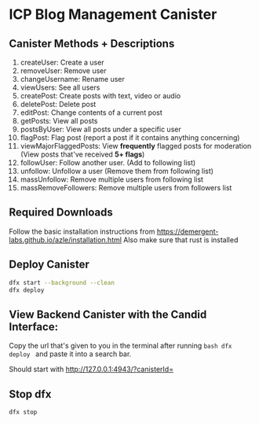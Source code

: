 # ICP Blog Management Canister

## Canister Methods + Descriptions
1. createUser: Create a user
2. removeUser: Remove user
3. changeUsername: Rename user
4. viewUsers: See all users
5. createPost: Create posts with text, video or audio
6. deletePost: Delete post
7. editPost: Change contents of a current post
8. getPosts: View all posts
9. postsByUser: View all posts under a specific user
10. flagPost: Flag post (report a post if it contains anything concerning)
11. viewMajorFlaggedPosts: View **frequently** flagged posts for moderation (View posts that've received **5+ flags**)
12. followUser: Follow another user. (Add to following list)
13. unfollow: Unfollow a user (Remove them from following list)
14. massUnfollow: Remove multiple users from following list
15. massRemoveFollowers: Remove multiple users from followers list

## Required Downloads
Follow the basic installation instructions from https://demergent-labs.github.io/azle/installation.html
Also make sure that rust is installed


## Deploy Canister
```bash
dfx start --background --clean
dfx deploy
```

## View Backend Canister with the Candid Interface:
Copy the url that's given to you in the terminal after running ```bash dfx deploy ``` and paste
it into a search bar.

Should start with http://127.0.0.1:4943/?canisterId=

## Stop dfx
```bash
dfx stop
```

